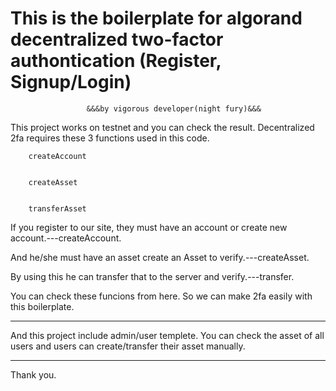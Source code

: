 # This is the boilerplate for algorand decentralized two-factor authontication (Register, Signup/Login)
                     &&&by vigorous developer(night fury)&&&

This  project works on testnet and you can check the result.
Decentralized 2fa requires these 3 functions used in this code.
        
        createAccount
        
        
        createAsset
        
        
        transferAsset
        
        
If you register to our site, they must have an account or create new account.---createAccount.

And he/she must have an asset create an Asset to verify.---createAsset.

By using this he can transfer that to the server and verify.---transfer.

You can check these funcions from here.
So we can make 2fa easily with this boilerplate.  

*******************************
And this project include admin/user templete.
You can check the asset of all users and users can create/transfer their asset manually.
*******************************

Thank you. 
